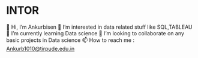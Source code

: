 # INTOR
👋 Hi, I’m Ankurbisen
👀 I’m interested in data related stuff like SQL,TABLEAU
🌱 I’m currently learning Data science
💞️ I’m looking to collaborate on any basic projects in Data science
📫 How to reach me : Ankurb1010@tirpude.edu.in
